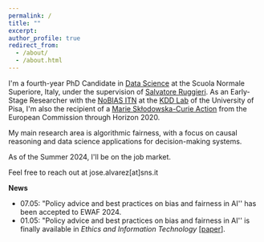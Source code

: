 ```yaml
---
permalink: /
title: ""
excerpt:
author_profile: true
redirect_from: 
  - /about/
  - /about.html
---
```


I'm a fourth-year PhD Candidate in [Data Science](https://www.phd-ai.it/) at the Scuola Normale Superiore, Italy, under the supervision of [Salvatore Ruggieri](http://pages.di.unipi.it/ruggieri/). As an Early-Stage Researcher with the [NoBIAS ITN](https://nobias-project.eu/) at the [KDD Lab](https://kdd.isti.cnr.it/) of the University of Pisa, I'm also the recipient of a [Marie Skłodowska-Curie Action](https://marie-sklodowska-curie-actions.ec.europa.eu/) from the European Commission through Horizon 2020.

My main research area is algorithmic fairness, with a focus on causal reasoning and data science applications for decision-making systems.

As of the Summer 2024, I'll be on the job market.

Feel free to reach out at jose.alvarez[at]sns.it

**News**

- 07.05: "Policy advice and best practices on bias and fairness in AI'' has been accepted to EWAF 2024.
- 01.05: "Policy advice and best practices on bias and fairness in AI'' is finally available in *Ethics and Information Technology* [[paper](https://doi.org/10.1007/s10676-024-09746-w)].
